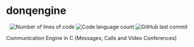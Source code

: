 # donqengine
<p align="center">
	<img alt="Number of lines of code" src="https://img.shields.io/tokei/lines/github/milesdonquijote/donqengine?color=critical" />
	<img alt="Code language count" src="https://img.shields.io/github/languages/count/milesdonquijote/donqengine?color=yellow" />
	<img alt="GitHub last commit" src="https://img.shields.io/github/last-commit/milesdonquijote/donqengine?color=green" />
</p>
<p>Communication Engine in C (Messages, Calls and Video Conferences)</p>

